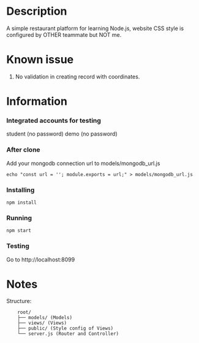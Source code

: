 # Description
A simple restaurant platform for learning Node.js, website CSS style is configured by OTHER teammate but NOT me.

# Known issue
1. No validation in creating record with coordinates.

# Information
### Integrated accounts for testing
student (no password)
demo (no password)

### After clone
Add your mongodb connection url to models/mongodb_url.js

```
echo "const url = ''; module.exports = url;" > models/mongodb_url.js
```

### Installing
```
npm install
```
### Running
```
npm start
```
### Testing
Go to http://localhost:8099

# Notes

Structure:
```
    root/
    ├── models/ (Models)
    ├── views/ (Views)
    ├── public/ (Style config of Views)
    └── server.js (Router and Controller)
```
